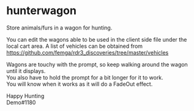 # hunterwagon
Store animals/furs in a wagon for hunting.

You can edit the wagons able to be used in the client side file under the local cart area.
A list of vehicles can be obtained from https://github.com/femga/rdr3_discoveries/tree/master/vehicles

Wagons are touchy with the prompt, so keep walking around the wagon until it displays.<br>
You also have to hold the prompt for a bit longer for it to work.<br>
You will know when it works as it will do a FadeOut effect.

Happy Hunting<br>
Demo#1180
